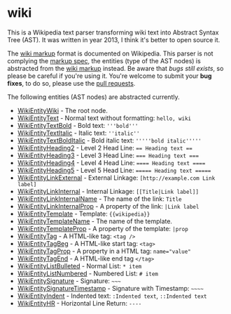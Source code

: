 # wiki

This is a Wikipedia text parser transforming wiki text into Abstract Syntax Tree
(AST). It was written in year 2013, I think it's better to open source it.

The [wiki markup](https://en.wikipedia.org/wiki/Help:Wiki_markup) format is 
documented on Wikipedia. This parser is not complying the 
[markup spec](https://www.mediawiki.org/wiki/Markup_spec), the entities (type of
the AST nodes) is abstracted from the [wiki markup](https://en.wikipedia.org/wiki/Help:Wiki_markup)
instead. Be aware that *bugs still exists*, so please be careful if you're using
it. You're welcome to submit your **bug fixes**, to do so, please use the 
[pull requests](https://help.github.com/articles/using-pull-requests/).

The following entities (AST nodes) are abstracted currently.

* [WikiEntityWiki]() - The root node.
* [WikiEntityText]() - Normal text without formatting: `hello, wiki`
* [WikiEntityTextBold]() - Bold text: `'''bold'''`
* [WikiEntityTextItalic]() - Italic text: `''italic''`
* [WikiEntityTextBoldItalic]() - Bold italic text: `'''''bold italic'''''`
* [WikiEntityHeading2]() - Level 2 Head Line: `== Heading text ==`
* [WikiEntityHeading3]() - Level 3 Head Line: `=== Heading text ===`
* [WikiEntityHeading4]() - Level 4 Head Line: `==== Heading text ====`
* [WikiEntityHeading5]() - Level 5 Head Line: `===== Heading text =====`
* [WikiEntityLinkExternal]() - External Linkage: `[http://example.com Link label]`
* [WikiEntityLinkInternal]() - Internal Linkage: `[[Title|Link label]]`
* [WikiEntityLinkInternalName]() - The name of the link: `Title`
* [WikiEntityLinkInternalProp]() - A property of the link: `|Link label`
* [WikiEntityTemplate]() - Template: `{{wikipedia}}`
* [WikiEntityTemplateName]() - The name of the template.
* [WikiEntityTemplateProp]() - A property of the template: `|prop`
* [WikiEntityTag]() - A HTML-like tag: `<tag />`
* [WikiEntityTagBeg]() - A HTML-like start tag: `<tag>`
* [WikiEntityTagProp]() - A property in a HTML tag: `name="value"`
* [WikiEntityTagEnd]() - A HTML-like end tag `</tag>`
* [WikiEntityListBulleted]() - Normal List: `* item`
* [WikiEntityListNumbered]() - Numbered List: `# item`
* [WikiEntitySignature]() - Signature: `~~~`
* [WikiEntitySignatureTimestamp]() - Signature with Timestamp: `~~~~`
* [WikiEntityIndent]() - Indented text: `:Indented text`, `::Indented text`
* [WikiEntityHR]() - Horizontal Line Return: `----`
